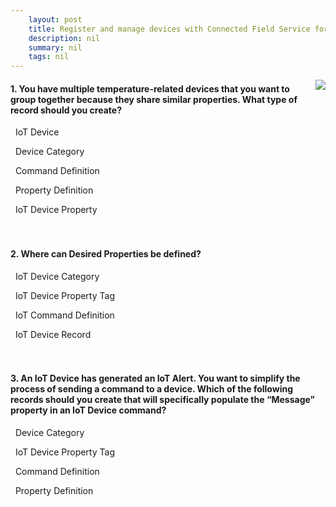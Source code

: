 ```yaml
---
    layout: post
    title: Register and manage devices with Connected Field Service for Dynamics 365 and Azure IoT  
    description: nil
    summary: nil
    tags: nil
---
```



 <a target="_blank" href="https://docs.microsoft.com/en-us/learn/modules/register-and-manage-customer-devices-with-connected-field-service/7-knowledge-check/"><i class="fas fa-external-link-alt"></i> </a>
 <img align="right" src="https://docs.microsoft.com/en-us/learn/achievements/register-and-manage-customer-devices-with-connected-field-service.svg">
####  1. You have multiple temperature-related devices that you want to group together because they share similar properties.  What type of record should you create?


<i class='far fa-square'></i> &nbsp;&nbsp;IoT Device

<i class='fas fa-check-square' style='color: Dodgerblue;'></i> &nbsp;&nbsp;Device Category

<i class='far fa-square'></i> &nbsp;&nbsp;Command Definition

<i class='far fa-square'></i> &nbsp;&nbsp;Property Definition

<i class='far fa-square'></i> &nbsp;&nbsp;IoT Device Property
<br />
<br />
<br />

####  2. Where can Desired Properties be defined?


<i class='far fa-square'></i> &nbsp;&nbsp;IoT Device Category

<i class='far fa-square'></i> &nbsp;&nbsp;IoT Device Property Tag

<i class='far fa-square'></i> &nbsp;&nbsp;IoT Command Definition

<i class='fas fa-check-square' style='color: Dodgerblue;'></i> &nbsp;&nbsp;IoT Device Record
<br />
<br />
<br />

####  3. An IoT Device has generated an IoT Alert.  You want to simplify the process of sending a command to a device. Which of the following records should you create that will specifically populate the “Message” property in an IoT Device command?


<i class='far fa-square'></i> &nbsp;&nbsp;Device Category

<i class='far fa-square'></i> &nbsp;&nbsp;IoT Device Property Tag

<i class='far fa-square'></i> &nbsp;&nbsp;Command Definition

<i class='fas fa-check-square' style='color: Dodgerblue;'></i> &nbsp;&nbsp;Property Definition
<br />
<br />
<br />

